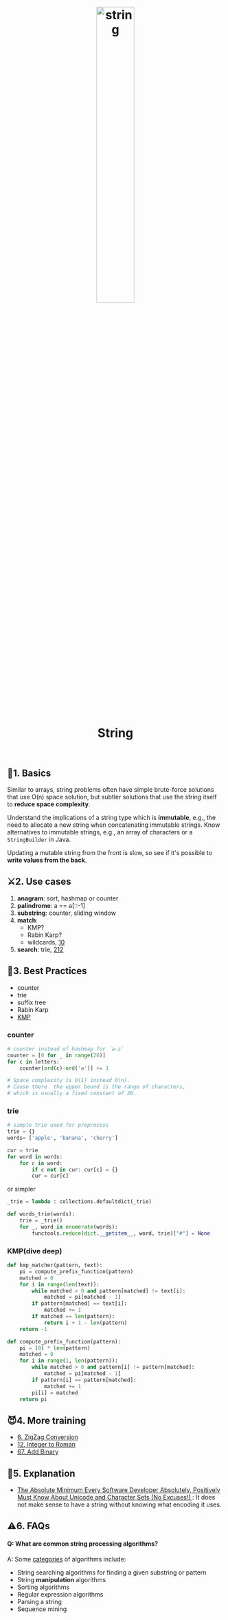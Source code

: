 <h1 align="center">
<br>
	<a href="https://www.wikiwand.com/en/String-searching_algorithm">
  <img src="https://i.imgur.com/5dFnxJZ.png" alt="string" width=42%">
  </a>
  <br><br>
String
  <br><br>
</h1>


## 📝1. Basics

Similar to arrays, string problems often have simple brute-force solutions that use O(n) space solution, but subtler solutions that use the string itself to **reduce space** **complexity**.

Understand the implications of a string type which is **immutable**, e.g., the need to allocate a new string when concatenating immutable strings. Know alternatives to immutable strings, e.g., an array of characters or a `StringBuilder` in Java.

Updating a mutable string from the front is slow, so see if it's possible to **write values from the back**.

## ⚔️2. Use cases

1. **anagram**: sort, hashmap or counter 
2. **palindrome**: a == a[::-1] 
3. **substring**: counter, sliding window
4. **match**: 
	- KMP? 
	- Rabin Karp? 
	- wildcards, [10](https://leetcode.com/problems/regular-expression-matching/)
5. **search**: trie, [212](https://leetcode.com/problems/word-search-ii/)

## 🤺3. Best Practices

- counter 
- trie 
- suffix tree
- Rabin Karp
- [KMP](http://whocouldthat.be/visualizing-string-matching/)

### counter

``` python
# counter instead of hashmap for `a-z`
counter = [0 for _ in range(26)]
for c in letters:
	counter[ord(c)-ord('a')] += 1

# Space complexity is O(1) instead O(n). 
# Cause there  the upper bound is the range of characters, 
# which is usually a fixed constant of 26. 
```
### trie 

``` python
# simple trie used for preprocess
trie = {}
words= ['apple', 'banana', 'cherry']

cur = trie
for word in words:
	for c in word:
		if c not in cur: cur[c] = {}
		cur = cur[c]
```
or simpler 

``` python
_trie = lambda : collections.defaultdict(_trie)
```

``` python
def words_trie(words):
	trie = _trie()
	for _, word in enumerate(words):
		functools.reduce(dict.__getitem__, word, trie)["#"] = None 
```

### KMP(dive deep)

``` python
def kmp_matcher(pattern, text):
    pi = compute_prefix_function(pattern)
    matched = 0
    for i in range(len(text)):
        while matched > 0 and pattern[matched] != text[i]:
            matched = pi[matched - 1]
        if pattern[matched] == text[i]:
            matched += 1
        if matched == len(pattern):
            return i + 1 - len(pattern)
    return -1

def compute_prefix_function(pattern):
    pi = [0] * len(pattern)
    matched = 0
    for i in range(1, len(pattern)):
        while matched > 0 and pattern[i] != pattern[matched]:
            matched = pi[matched - 1]
        if pattern[i] == pattern[matched]:
            matched += 1
        pi[i] = matched
    return pi
```

## 😈4. More training

- [6. ZigZag Conversion](https://leetcode.com/problems/zigzag-conversion/)
- [12. Integer to Roman](https://leetcode.com/problems/integer-to-roman/)
- [67. Add Binary](https://leetcode.com/problems/add-binary/)


## 💬5. Explanation

- [The Absolute Minimum Every Software Developer Absolutely, Positively Must Know About Unicode and Character Sets (No Excuses!)
](https://www.joelonsoftware.com/2003/10/08/the-absolute-minimum-every-software-developer-absolutely-positively-must-know-about-unicode-and-character-sets-no-excuses/?from=groupmessage&isappinstalled=0): It does not make sense to have a string without knowing what encoding it uses. 


## ⚠️6. FAQs

#### Q: What are common string processing algorithms?

A: Some [categories](https://www.wikiwand.com/en/String_(computer_science)#/String_processing_algorithms) of algorithms include:

* String searching algorithms for finding a given substring or pattern
* String **manipulation** algorithms
* Sorting algorithms
* Regular expression algorithms
* Parsing a string
* Sequence mining